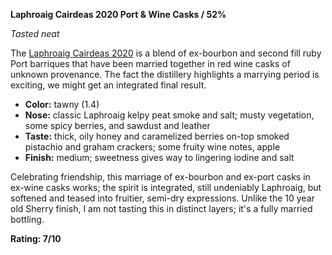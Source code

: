 **Laphroaig Cairdeas 2020 Port & Wine Casks / 52%**

*Tasted neat*

The [Laphroaig Cairdeas 2020](https://www.whiskybase.com/whiskies/whisky/176213/laphroaig-cairdeas) is a blend of ex-bourbon and second fill ruby Port barriques that have been married together in red wine casks of unknown provenance.  The fact the distillery highlights a marrying period is exciting, we might get an integrated final result.

* **Color:** tawny (1.4)
* **Nose:** classic Laphroaig kelpy peat smoke and salt; musty vegetation, some spicy berries, and sawdust and leather
* **Taste:** thick, oily honey and caramelized berries on-top smoked pistachio and graham crackers; some fruity wine notes, apple
* **Finish:** medium; sweetness gives way to lingering iodine and salt

Celebrating friendship, this marriage of ex-bourbon and ex-port casks in ex-wine casks works; the spirit is integrated, still undeniably Laphroaig, but softened and teased into fruitier, semi-dry expressions.  Unlike the 10 year old Sherry finish, I am not tasting this in distinct layers; it's a fully married bottling.

**Rating: 7/10**